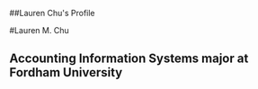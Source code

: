 ##Lauren Chu's Profile

#Lauren M. Chu
## Accounting Information Systems major at Fordham University</h2>

     
